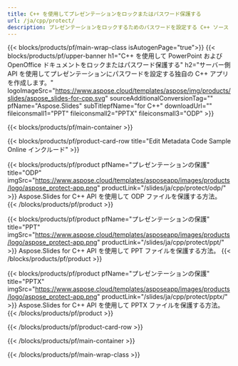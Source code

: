 ```yaml
---
title: C++ を使用してプレゼンテーションをロックまたはパスワード保護する
url: /ja/cpp/protect/
description: プレゼンテーションをロックするためのパスワードを設定する C++ ソース コード
---
```


{{< blocks/products/pf/main-wrap-class isAutogenPage="true">}}
{{< blocks/products/pf/upper-banner h1="C++ を使用して PowerPoint および OpenOffice ドキュメントをロックまたはパスワード保護する" h2="サーバー側 API を使用してプレゼンテーションにパスワードを設定する独自の C++ アプリを作成します。" logoImageSrc="https://www.aspose.cloud/templates/aspose/img/products/slides/aspose_slides-for-cpp.svg" sourceAdditionalConversionTag="" pfName="Aspose.Slides" subTitlepfName="for C++" downloadUrl="" fileiconsmall1="PPT" fileiconsmall2="PPTX" fileiconsmall3="ODP" >}}

{{< blocks/products/pf/main-container >}}

{{< blocks/products/pf/product-card-row title="Edit Metadata Code Sample Online インクルード" >}}

{{< blocks/products/pf/product pfName="プレゼンテーションの保護" title="ODP" imgSrc="https://www.aspose.cloud/templates/asposeapp/images/products/logo/aspose_protect-app.png" productLink="/slides/ja/cpp/protect/odp/" >}}
Aspose.Slides for C++ API を使用して ODP ファイルを保護する方法。
{{< /blocks/products/pf/product >}}

{{< blocks/products/pf/product pfName="プレゼンテーションの保護" title="PPT" imgSrc="https://www.aspose.cloud/templates/asposeapp/images/products/logo/aspose_protect-app.png" productLink="/slides/ja/cpp/protect/ppt/" >}}
Aspose.Slides for C++ API を使用して PPT ファイルを保護する方法。
{{< /blocks/products/pf/product >}}

{{< blocks/products/pf/product pfName="プレゼンテーションの保護" title="PPTX" imgSrc="https://www.aspose.cloud/templates/asposeapp/images/products/logo/aspose_protect-app.png" productLink="/slides/ja/cpp/protect/pptx/" >}}
Aspose.Slides for C++ API を使用して PPTX ファイルを保護する方法。
{{< /blocks/products/pf/product >}}



{{< /blocks/products/pf/product-card-row >}}

{{< /blocks/products/pf/main-container >}}
    
{{< /blocks/products/pf/main-wrap-class >}}